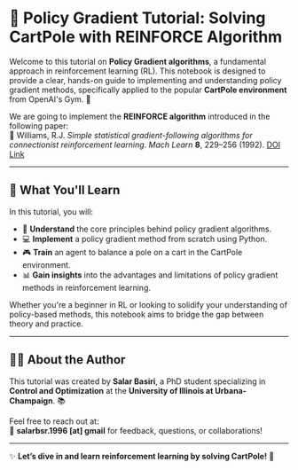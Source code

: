 # 🎯 Policy Gradient Tutorial: Solving CartPole with REINFORCE Algorithm  

Welcome to this tutorial on **Policy Gradient algorithms**, a fundamental approach in reinforcement learning (RL). This notebook is designed to provide a clear, hands-on guide to implementing and understanding policy gradient methods, specifically applied to the popular **CartPole environment** from OpenAI's Gym. 🚀  

We are going to implement the **REINFORCE algorithm** introduced in the following paper:  
📜 Williams, R.J. *Simple statistical gradient-following algorithms for connectionist reinforcement learning*. *Mach Learn* **8**, 229–256 (1992). [DOI Link](https://doi.org/10.1007/BF00992696)  

---

## 🌟 What You'll Learn  

In this tutorial, you will:  
- 🧠 **Understand** the core principles behind policy gradient algorithms.  
- 💻 **Implement** a policy gradient method from scratch using Python.  
- 🎮 **Train** an agent to balance a pole on a cart in the CartPole environment.  
- 📊 **Gain insights** into the advantages and limitations of policy gradient methods in reinforcement learning.  

Whether you're a beginner in RL or looking to solidify your understanding of policy-based methods, this notebook aims to bridge the gap between theory and practice.  

---

## 👨‍💻 About the Author  

This tutorial was created by **Salar Basiri**, a PhD student specializing in **Control and Optimization** at the **University of Illinois at Urbana-Champaign**. 📚  

Feel free to reach out at:  
📧 **salarbsr.1996 [at] gmail** for feedback, questions, or collaborations!  

---

✨ **Let’s dive in and learn reinforcement learning by solving CartPole!** 🎉
